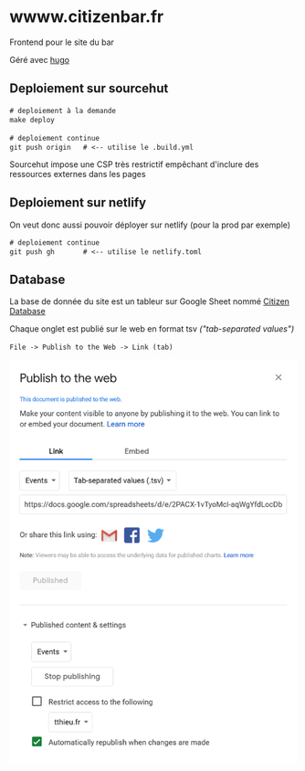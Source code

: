 # wwww.citizenbar.fr

Frontend pour le site du bar

Géré avec [hugo](https://gohugo.io)

## Deploiement sur sourcehut

```
# deploiement à la demande
make deploy

# deploiement continue
git push origin   # <-- utilise le .build.yml
```

Sourcehut impose une CSP très restrictif empêchant d'inclure des ressources externes dans les pages

## Deploiement sur netlify

On veut donc aussi pouvoir déployer sur netlify (pour la prod par exemple)

```
# deploiement continue
git push gh       # <-- utilise le netlify.toml
```

## Database

La base de donnée du site est un tableur sur Google Sheet nommé [Citizen Database](https://docs.google.com/spreadsheets/d/13gr_L-7bk4itlpC4wqGOgOHOHmj3F4KtdoN041lTX8s/edit)

Chaque onglet est publié sur le web en format tsv _("tab-separated values")_

`File -> Publish to the Web -> Link (tab)`

![Screenshot](publish-to-the-web.png "Screenshot")
